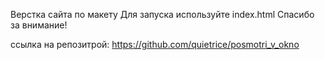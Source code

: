 Верстка сайта по макету Для запуска используйте index.html
Спасибо за внимание!

ссылка на репозитрой: https://github.com/quietrice/posmotri_v_okno
